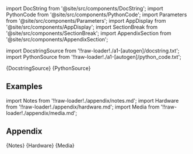 
[//]: # (Custom component imports)

import DocString from '@site/src/components/DocString';
import PythonCode from '@site/src/components/PythonCode';
import Parameters from '@site/src/components/Parameters';
import AppDisplay from '@site/src/components/AppDisplay';
import SectionBreak from '@site/src/components/SectionBreak';
import AppendixSection from '@site/src/components/AppendixSection';

[//]: # (Docstring)

import DocstringSource from '!!raw-loader!./a1-[autogen]/docstring.txt';
import PythonSource from '!!raw-loader!./a1-[autogen]/python_code.txt';


<DocString>{DocstringSource}</DocString>
<PythonCode GLink='SCIPY/signal/CZT/CZT.py'>{PythonSource}</PythonCode>


<SectionBreak />

    

[//]: # (Examples)

## Examples

<AppDisplay 
  GLink='SCIPY/signal/CZT'
  nodeLabel='CZT'>
</AppDisplay>

<SectionBreak />

    

[//]: # (Appendix)

import Notes from '!!raw-loader!./appendix/notes.md';
import Hardware from '!!raw-loader!./appendix/hardware.md';
import Media from '!!raw-loader!./appendix/media.md';

## Appendix

<AppendixSection index={0} folderPath='nodes/SCIPY/signal/CZT/appendix/'>{Notes}</AppendixSection>
<AppendixSection index={1} folderPath='nodes/SCIPY/signal/CZT/appendix/'>{Hardware}</AppendixSection>
<AppendixSection index={2} folderPath='nodes/SCIPY/signal/CZT/appendix/'>{Media}</AppendixSection>


